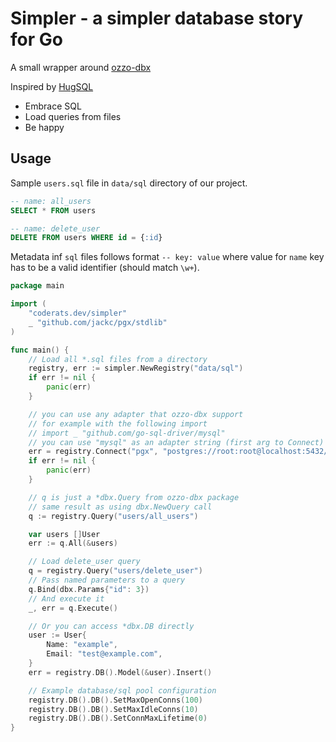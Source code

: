 # Simpler - a simpler database story for Go

A small wrapper around [ozzo-dbx](https://github.com/go-ozzo/ozzo-dbx)

Inspired by [HugSQL](https://www.hugsql.org/)

* Embrace SQL
* Load queries from files
* Be happy

## Usage

Sample `users.sql` file in `data/sql` directory of our project.

```sql
-- name: all_users
SELECT * FROM users

-- name: delete_user
DELETE FROM users WHERE id = {:id}
```

Metadata inf `sql` files follows format `-- key: value` where value for `name` key has to be a valid identifier (should match `\w+`).

```go
package main

import (
    "coderats.dev/simpler"
    _ "github.com/jackc/pgx/stdlib"
)

func main() {
    // Load all *.sql files from a directory
    registry, err := simpler.NewRegistry("data/sql")
    if err != nil {
        panic(err)
    }

    // you can use any adapter that ozzo-dbx support
    // for example with the following import
    // import _ "github.com/go-sql-driver/mysql"
    // you can use "mysql" as an adapter string (first arg to Connect)
    err = registry.Connect("pgx", "postgres://root:root@localhost:5432/mydb_dev")
    if err != nil {
        panic(err)
    }

    // q is just a *dbx.Query from ozzo-dbx package
    // same result as using dbx.NewQuery call
    q := registry.Query("users/all_users")

    var users []User
    err := q.All(&users)

    // Load delete_user query
    q = registry.Query("users/delete_user")
    // Pass named parameters to a query
    q.Bind(dbx.Params{"id": 3})
    // And execute it
    _, err = q.Execute()

    // Or you can access *dbx.DB directly
    user := User{
        Name: "example",
        Email: "test@example.com",
    }
    err = registry.DB().Model(&user).Insert()

    // Example database/sql pool configuration
    registry.DB().DB().SetMaxOpenConns(100)
    registry.DB().DB().SetMaxIdleConns(10)
    registry.DB().DB().SetConnMaxLifetime(0)
}
```
